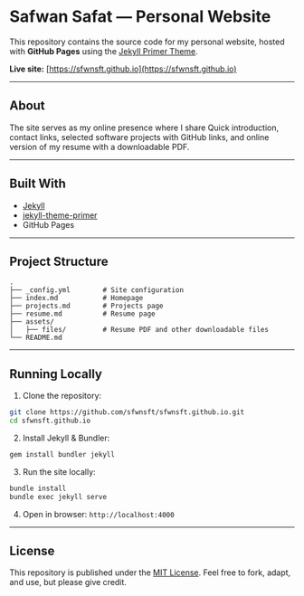 # Safwan Safat — Personal Website

This repository contains the source code for my personal website, hosted with **GitHub Pages** using the [Jekyll Primer Theme](https://github.com/pages-themes/primer).

**Live site:** [https://sfwnsft.github.io](https://sfwnsft.github.io)

---

## About

The site serves as my online presence where I share Quick introduction, contact links, selected software projects with GitHub links, and online version of my resume with a downloadable PDF.

---

## Built With

* [Jekyll](https://jekyllrb.com/)
* [jekyll-theme-primer](https://github.com/pages-themes/primer)
* GitHub Pages

---

## Project Structure

```text
.
├── _config.yml        # Site configuration
├── index.md           # Homepage
├── projects.md        # Projects page
├── resume.md          # Resume page
├── assets/
│   ├── files/         # Resume PDF and other downloadable files        
└── README.md          
```

---

## Running Locally

1. Clone the repository:

```bash
git clone https://github.com/sfwnsft/sfwnsft.github.io.git
cd sfwnsft.github.io
```

2. Install Jekyll & Bundler:

```bash
gem install bundler jekyll
```

3. Run the site locally:

```bash
bundle install
bundle exec jekyll serve
```

4. Open in browser: `http://localhost:4000`

---

## License

This repository is published under the [MIT License](LICENSE).
Feel free to fork, adapt, and use, but please give credit.
